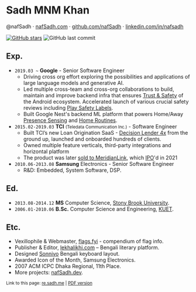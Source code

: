 # Sadh MNM Khan

@nafSadh ·
[nafSadh.com](https://nafSadh.com) ·
[github.com/nafSadh](https://github.com/nafSadh) ·
[linkedin.com/in/nafsadh](https://linkedin.com/in/nafsadh)

[![GitHub stars](https://img.shields.io/github/stars/nafSadh/resume.svg?style=social&label=Stars)](https://github.com/nafSadh/resume)
![GitHub last commit](https://img.shields.io/github/last-commit/nafsadh/resume.svg)

## Exp.

- `2019.03 ~` **Google** - Senior Software Engineer
  - Driving cross org effort exploring the possibilities and applications of
    large language models and generative AI.
  - Led multiple cross-team and cross-org collaborations to build, maintain and
    improve backend infra that ensures [Trust & Safety](https://www.android.com/safety/)
    of the Android ecosystem. Accelerated launch of various crucial safety reviews including
    [Play Safety Labels](https://blog.google/products/google-play/data-safety/).
  - Built Google Nest's backend ML platform that powers Home/Away
    [Presence Sensing](https://support.google.com/googlenest/answer/10000312?hl=en) and
    [Home Routines](https://support.google.com/googlenest/answer/7029585?gl=gb).
- `2015.02-2019.03` **TCI** <small>(Teledata Communication Inc.)</small> - Software Engineer
  - Built TCI’s new Loan Origination SaaS -
    [Decision Lender 4x](https://www.meridianlink.com/loan-origination-system/decisionlender)
    from the ground up, launched and onboarded hundreds of clients.
  - Owned multiple feature verticals, third-party integrations and horizontal platform
  - The product was later [sold to MeridianLink](https://www.meridianlink.com/news-events/meridianlink-announces-the-acquisition-of-teledata-communications),
    which [IPO](https://www.marketwatch.com/story/meridianlink-ipo-prices-at-top-of-expected-range-valuing-company-at-more-than-2-billion-2021-07-28)'d
    in 2021
- `2010.06-2013.08` **Samsung** Electronics - Senior Software Engineer
  - R&D: Embedded, System Software, DSP.

## Ed.

- `2013.08-2014.12` **MS** Computer Science, [Stony Brook University](https://g.co/kgs/B1G1Qe).
- `2006.01-2010.06` **B.Sc.** Computer Science and Engineering, [KUET](https://en.wikipedia.org/wiki/KUET).

## Etc.

- Vexillophile & Webmaster, [flags.fyi](https://flags.fyi) - compendium of flag info.
- Publisher & Editor, [lekhalikhi.com](http://lekhalikhi.com) – Bengali literary platform.
- Designed [Sonnivo](https://sonnivo.nafsadh.com/) Bengali keyboard layout.
- Awarded Icon of the Month, Samsung Electronics.
- 2007 ACM ICPC Dhaka Regional, 11th Place.
- More projects: [nafSadh.dev](https://nafSadh.dev).

<small>Link to this page: [re.sadh.me](http://re.sadh.me) | [PDF version](http://re.sadh.me/2022.pdf)</small>
